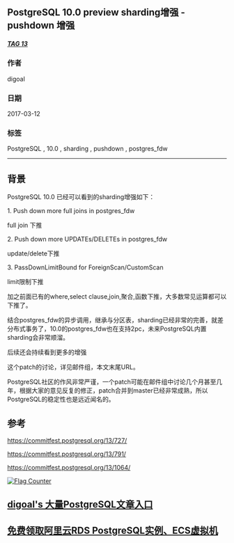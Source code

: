 ## PostgreSQL 10.0 preview sharding增强 - pushdown 增强  
##### [TAG 13](../class/13.md)
                                                      
### 作者                                                                                                   
digoal                                                 
                                                        
### 日期                                                   
2017-03-12                                                  
                                                    
### 标签                                                 
PostgreSQL , 10.0 , sharding , pushdown , postgres_fdw  
                                                      
----                                                
                                                         
## 背景                               
PostgreSQL 10.0 已经可以看到的sharding增强如下：  
  
1\. Push down more full joins in postgres_fdw  
  
full join 下推  
  
2\. Push down more UPDATEs/DELETEs in postgres_fdw  
  
update/delete下推  
  
3\. PassDownLimitBound for ForeignScan/CustomScan  
  
limit限制下推  
  
加之前面已有的where,select clause,join,聚合,函数下推，大多数常见运算都可以下推了。  
  
结合postgres_fdw的异步调用，继承与分区表，sharding已经非常的完善，就差分布式事务了，10.0的postgres_fdw也在支持2pc，未来PostgreSQL内置sharding会非常顺溜。  
  
后续还会持续看到更多的增强  
  
这个patch的讨论，详见邮件组，本文末尾URL。  
  
PostgreSQL社区的作风非常严谨，一个patch可能在邮件组中讨论几个月甚至几年，根据大家的意见反复的修正，patch合并到master已经非常成熟，所以PostgreSQL的稳定性也是远近闻名的。  
      
## 参考      
https://commitfest.postgresql.org/13/727/  
  
https://commitfest.postgresql.org/13/791/  
  
https://commitfest.postgresql.org/13/1064/  
    

  
<a rel="nofollow" href="http://info.flagcounter.com/h9V1"  ><img src="http://s03.flagcounter.com/count/h9V1/bg_FFFFFF/txt_000000/border_CCCCCC/columns_2/maxflags_12/viewers_0/labels_0/pageviews_0/flags_0/"  alt="Flag Counter"  border="0"  ></a>  
  
  
  
  
  
  
## [digoal's 大量PostgreSQL文章入口](https://github.com/digoal/blog/blob/master/README.md "22709685feb7cab07d30f30387f0a9ae")
  
  
## [免费领取阿里云RDS PostgreSQL实例、ECS虚拟机](https://free.aliyun.com/ "57258f76c37864c6e6d23383d05714ea")
  
